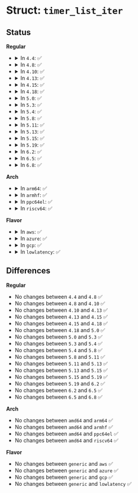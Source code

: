 # Struct: <code>timer_list_iter</code>

## Status
<b>Regular</b>
<ul>
<li>
<details>
<summary>In <code>4.4</code>: ✅</summary>

```c
struct timer_list_iter {
    int cpu;
    bool second_pass;
    u64 now;
};
```
</details>
</li>
<li>
<details>
<summary>In <code>4.8</code>: ✅</summary>

```c
struct timer_list_iter {
    int cpu;
    bool second_pass;
    u64 now;
};
```
</details>
</li>
<li>
<details>
<summary>In <code>4.10</code>: ✅</summary>

```c
struct timer_list_iter {
    int cpu;
    bool second_pass;
    u64 now;
};
```
</details>
</li>
<li>
<details>
<summary>In <code>4.13</code>: ✅</summary>

```c
struct timer_list_iter {
    int cpu;
    bool second_pass;
    u64 now;
};
```
</details>
</li>
<li>
<details>
<summary>In <code>4.15</code>: ✅</summary>

```c
struct timer_list_iter {
    int cpu;
    bool second_pass;
    u64 now;
};
```
</details>
</li>
<li>
<details>
<summary>In <code>4.18</code>: ✅</summary>

```c
struct timer_list_iter {
    int cpu;
    bool second_pass;
    u64 now;
};
```
</details>
</li>
<li>
<details>
<summary>In <code>5.0</code>: ✅</summary>

```c
struct timer_list_iter {
    int cpu;
    bool second_pass;
    u64 now;
};
```
</details>
</li>
<li>
<details>
<summary>In <code>5.3</code>: ✅</summary>

```c
struct timer_list_iter {
    int cpu;
    bool second_pass;
    u64 now;
};
```
</details>
</li>
<li>
<details>
<summary>In <code>5.4</code>: ✅</summary>

```c
struct timer_list_iter {
    int cpu;
    bool second_pass;
    u64 now;
};
```
</details>
</li>
<li>
<details>
<summary>In <code>5.8</code>: ✅</summary>

```c
struct timer_list_iter {
    int cpu;
    bool second_pass;
    u64 now;
};
```
</details>
</li>
<li>
<details>
<summary>In <code>5.11</code>: ✅</summary>

```c
struct timer_list_iter {
    int cpu;
    bool second_pass;
    u64 now;
};
```
</details>
</li>
<li>
<details>
<summary>In <code>5.13</code>: ✅</summary>

```c
struct timer_list_iter {
    int cpu;
    bool second_pass;
    u64 now;
};
```
</details>
</li>
<li>
<details>
<summary>In <code>5.15</code>: ✅</summary>

```c
struct timer_list_iter {
    int cpu;
    bool second_pass;
    u64 now;
};
```
</details>
</li>
<li>
<details>
<summary>In <code>5.19</code>: ✅</summary>

```c
struct timer_list_iter {
    int cpu;
    bool second_pass;
    u64 now;
};
```
</details>
</li>
<li>
<details>
<summary>In <code>6.2</code>: ✅</summary>

```c
struct timer_list_iter {
    int cpu;
    bool second_pass;
    u64 now;
};
```
</details>
</li>
<li>
<details>
<summary>In <code>6.5</code>: ✅</summary>

```c
struct timer_list_iter {
    int cpu;
    bool second_pass;
    u64 now;
};
```
</details>
</li>
<li>
<details>
<summary>In <code>6.8</code>: ✅</summary>

```c
struct timer_list_iter {
    int cpu;
    bool second_pass;
    u64 now;
};
```
</details>
</li>
</ul>
<b>Arch</b>
<ul>
<li>
<details>
<summary>In <code>arm64</code>: ✅</summary>

```c
struct timer_list_iter {
    int cpu;
    bool second_pass;
    u64 now;
};
```
</details>
</li>
<li>
<details>
<summary>In <code>armhf</code>: ✅</summary>

```c
struct timer_list_iter {
    int cpu;
    bool second_pass;
    u64 now;
};
```
</details>
</li>
<li>
<details>
<summary>In <code>ppc64el</code>: ✅</summary>

```c
struct timer_list_iter {
    int cpu;
    bool second_pass;
    u64 now;
};
```
</details>
</li>
<li>
<details>
<summary>In <code>riscv64</code>: ✅</summary>

```c
struct timer_list_iter {
    int cpu;
    bool second_pass;
    u64 now;
};
```
</details>
</li>
</ul>
<b>Flavor</b>
<ul>
<li>
<details>
<summary>In <code>aws</code>: ✅</summary>

```c
struct timer_list_iter {
    int cpu;
    bool second_pass;
    u64 now;
};
```
</details>
</li>
<li>
<details>
<summary>In <code>azure</code>: ✅</summary>

```c
struct timer_list_iter {
    int cpu;
    bool second_pass;
    u64 now;
};
```
</details>
</li>
<li>
<details>
<summary>In <code>gcp</code>: ✅</summary>

```c
struct timer_list_iter {
    int cpu;
    bool second_pass;
    u64 now;
};
```
</details>
</li>
<li>
<details>
<summary>In <code>lowlatency</code>: ✅</summary>

```c
struct timer_list_iter {
    int cpu;
    bool second_pass;
    u64 now;
};
```
</details>
</li>
</ul>

## Differences
<b>Regular</b>
<ul>
<li>
No changes between <code>4.4</code> and <code>4.8</code> ✅
</li>
<li>
No changes between <code>4.8</code> and <code>4.10</code> ✅
</li>
<li>
No changes between <code>4.10</code> and <code>4.13</code> ✅
</li>
<li>
No changes between <code>4.13</code> and <code>4.15</code> ✅
</li>
<li>
No changes between <code>4.15</code> and <code>4.18</code> ✅
</li>
<li>
No changes between <code>4.18</code> and <code>5.0</code> ✅
</li>
<li>
No changes between <code>5.0</code> and <code>5.3</code> ✅
</li>
<li>
No changes between <code>5.3</code> and <code>5.4</code> ✅
</li>
<li>
No changes between <code>5.4</code> and <code>5.8</code> ✅
</li>
<li>
No changes between <code>5.8</code> and <code>5.11</code> ✅
</li>
<li>
No changes between <code>5.11</code> and <code>5.13</code> ✅
</li>
<li>
No changes between <code>5.13</code> and <code>5.15</code> ✅
</li>
<li>
No changes between <code>5.15</code> and <code>5.19</code> ✅
</li>
<li>
No changes between <code>5.19</code> and <code>6.2</code> ✅
</li>
<li>
No changes between <code>6.2</code> and <code>6.5</code> ✅
</li>
<li>
No changes between <code>6.5</code> and <code>6.8</code> ✅
</li>
</ul>
<b>Arch</b>
<ul>
<li>
No changes between <code>amd64</code> and <code>arm64</code> ✅
</li>
<li>
No changes between <code>amd64</code> and <code>armhf</code> ✅
</li>
<li>
No changes between <code>amd64</code> and <code>ppc64el</code> ✅
</li>
<li>
No changes between <code>amd64</code> and <code>riscv64</code> ✅
</li>
</ul>
<b>Flavor</b>
<ul>
<li>
No changes between <code>generic</code> and <code>aws</code> ✅
</li>
<li>
No changes between <code>generic</code> and <code>azure</code> ✅
</li>
<li>
No changes between <code>generic</code> and <code>gcp</code> ✅
</li>
<li>
No changes between <code>generic</code> and <code>lowlatency</code> ✅
</li>
</ul>
